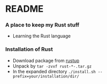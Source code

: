 # README #



### A place to keep my Rust stuff ###

* Learning the Rust language

### Installation of Rust ###

* Download package from [rustup](https://www.rust-lang.org/en-US/other-installers.html#more-rustup)
* Unpack by `tar -zvxf rust-*-.tar.gz` 
* In the expanded directory `./install.sh --prefix=your/installation/dir/`
